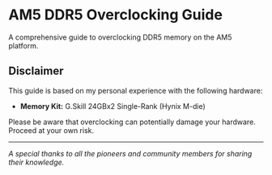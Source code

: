# AM5 DDR5 Overclocking Guide

A comprehensive guide to overclocking DDR5 memory on the AM5 platform.

## Disclaimer

This guide is based on my personal experience with the following hardware:
* **Memory Kit:** G.Skill 24GBx2 Single-Rank (Hynix M-die)

Please be aware that overclocking can potentially damage your hardware. Proceed at your own risk.

---
*A special thanks to all the pioneers and community members for sharing their knowledge.*
